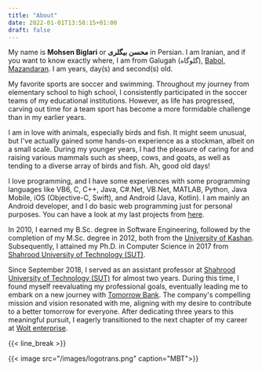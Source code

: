 ```yaml
---
title: "About"
date: 2022-01-01T13:58:15+01:00
draft: false
---
```


My name is **Mohsen Biglari** or **محسن بیگلری** in Persian. I am Iranian, and if you want to know exactly where, I am from Galugah (گلوگاه), [Babol, Mazandaran](http://en.wikipedia.org/wiki/Babol). I am <span id="age"> years, day(s) and second(s)</span> old.

My favorite sports are soccer and swimming. Throughout my journey from elementary school to high school, I consistently participated in the soccer teams of my educational institutions. However, as life has progressed, carving out time for a team sport has become a more formidable challenge than in my earlier years.

I am in love with animals, especially birds and fish. It might seem unusual, but I've actually gained some hands-on experience as a stockman, albeit on a small scale. During my younger years, I had the pleasure of caring for and raising various mammals such as sheep, cows, and goats, as well as tending to a diverse array of birds and fish. Ah, good old days!

I love programming, and I have some experiences with some programming languages like VB6, C, C++, Java, C#\.Net, VB.Net, MATLAB, Python, Java Mobile, iOS (Objective-C, Swift), and Android (Java, Kotlin). I am mainly an Android developer, and I do basic web programming just for personal purposes. You can have a look at my last projects from [here](/allprojects).

In 2010, I earned my B.Sc. degree in Software Engineering, followed by the completion of my M.Sc. degree in 2012, both from the [University of Kashan](https://kashanu.ac.ir/en). Subsequently, I attained my Ph.D. in Computer Science in 2017 from [Shahrood University of Technology (SUT)](http://shahroodut.ac.ir/en/).

Since September 2018, I served as an assistant professor at [Shahrood University of Technology (SUT)](http://shahroodut.ac.ir/en/) for almost two years. During this time, I found myself reevaluating my professional goals, eventually leading me to embark on a new journey with [Tomorrow Bank](http://tomorrow.one/). The company's compelling mission and vision resonated with me, aligning with my desire to contribute to a better tomorrow for everyone. After dedicating three years to this meaningful pursuit, I eagerly transitioned to the next chapter of my career at [Wolt enterprise](https://wolt.com/). 

{{< line_break >}}

{{< image src="/images/logotrans.png" caption="MBT">}}
